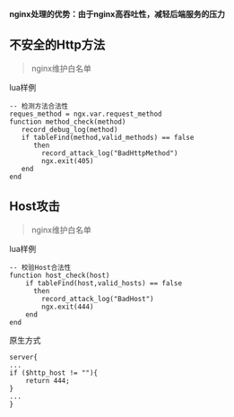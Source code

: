 **nginx处理的优势：由于nginx高吞吐性，减轻后端服务的压力**

## 不安全的Http方法

> nginx维护白名单

lua样例

	-- 检测方法合法性
	reques_method = ngx.var.request_method
	function method_check(method)
	   record_debug_log(method)
	   if tableFind(method,valid_methods) == false
	      then
	        record_attack_log("BadHttpMethod")
	        ngx.exit(405)
	   end
	end

## Host攻击

> nginx维护白名单

lua样例

	-- 校验Host合法性
	function host_check(host)
	    if tableFind(host,valid_hosts) == false
	      then
	        record_attack_log("BadHost")
	        ngx.exit(444)
	    end
	end

原生方式

	server{
	...
	if ($http_host != ""){
		return 444;
	}
	...
	}	

	